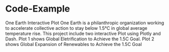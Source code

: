 # Code-Example
One Earth Interactive Plot
One Earth is a philanthropic organization working to accelerate collective action to stay below 1.5°C in global average temperature rise. 
This project include two interactive Plot using Plotly and Dash.
Plot 1 shows Global Eletrification to Achieve the 1.5C Goal.
Plot 2 shows Global Expansion of Renewables to Achieve the 1.5C Goal
